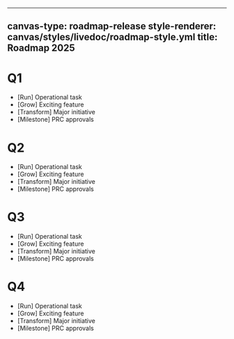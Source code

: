 <!--
LiveDoc - Product Canvas: Roadmap release
For information on how to edit and maintain this file, please visit: developer.qed.qld.gov.au/LiveDoc-Canvas
-->
---
canvas-type: roadmap-release
style-renderer: canvas/styles/livedoc/roadmap-style.yml
title: Roadmap 2025
---
# Q1
- [Run] Operational task
- [Grow] Exciting feature
- [Transform] Major initiative
- [Milestone] PRC approvals

# Q2
- [Run] Operational task
- [Grow] Exciting feature
- [Transform] Major initiative
- [Milestone] PRC approvals

# Q3
- [Run] Operational task
- [Grow] Exciting feature
- [Transform] Major initiative
- [Milestone] PRC approvals

# Q4
- [Run] Operational task
- [Grow] Exciting feature
- [Transform] Major initiative
- [Milestone] PRC approvals

